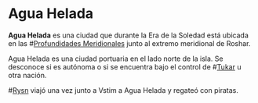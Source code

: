 # Agua Helada

**Agua Helada** es una ciudad que durante la Era de la Soledad está ubicada en las #[Profundidades Meridionales](locations/southern-depths) junto al extremo meridional de Roshar.

Agua Helada es una ciudad portuaria en el lado norte de la isla. Se desconoce si es autónoma o si se encuentra bajo el control de #[Tukar](locations/tukar) u otra nación.

#[Rysn](characters/rysn) viajó una vez junto a Vstim a Agua Helada y regateó con piratas.
